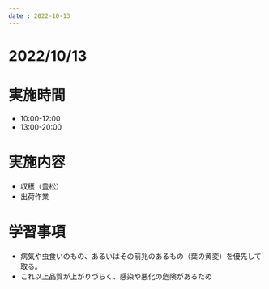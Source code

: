 ```yaml
---
date : 2022-10-13
---
```


# 2022/10/13

# 実施時間
- 10:00-12:00
- 13:00-20:00

# 実施内容
- 収穫（豊松）
- 出荷作業

# 学習事項
- 病気や虫食いのもの、あるいはその前兆のあるもの（葉の黄変）を優先して取る。
- これ以上品質が上がりづらく、感染や悪化の危険があるため